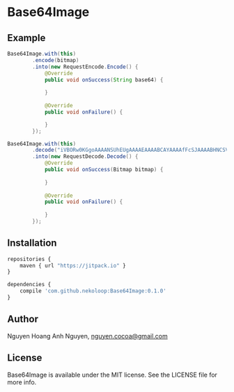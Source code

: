 # Base64Image

## Example

```java
Base64Image.with(this)
        .encode(bitmap)
        .into(new RequestEncode.Encode() {
            @Override
            public void onSuccess(String base64) {
            
            }
            
            @Override
            public void onFailure() {

            }
        });
```


```java
Base64Image.with(this)
        .decode("iVBORw0KGgoAAAANSUhEUgAAAAEAAAABCAYAAAAfFcSJAAAABHNCSVQICAgIfAhkiAAAAA1JREFU CB1jYGD4/x8AAwIB/6fhVKUAAAAASUVORK5CYII=")
        .into(new RequestDecode.Decode() {
            @Override
            public void onSuccess(Bitmap bitmap) {
            
            }
            
            @Override
            public void onFailure() {
            
            }
        });
```

## Installation

```javascript
repositories {
    maven { url "https://jitpack.io" }
}
```

```javascript
dependencies {
    compile 'com.github.nekoloop:Base64Image:0.1.0'
}
```

## Author

Nguyen Hoang Anh Nguyen, nguyen.cocoa@gmail.com

## License

Base64Image is available under the MIT license. See the LICENSE file for more info.